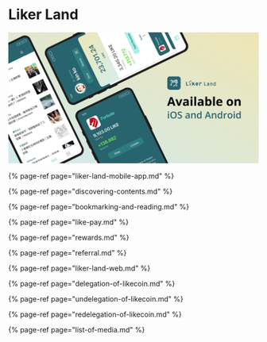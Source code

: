 # Liker Land

![](../../.gitbook/assets/likecoin_ad72_appstore_og_ios_android.png)

{% page-ref page="liker-land-mobile-app.md" %}

{% page-ref page="discovering-contents.md" %}

{% page-ref page="bookmarking-and-reading.md" %}

{% page-ref page="like-pay.md" %}

{% page-ref page="rewards.md" %}

{% page-ref page="referral.md" %}

{% page-ref page="liker-land-web.md" %}

{% page-ref page="delegation-of-likecoin.md" %}

{% page-ref page="undelegation-of-likecoin.md" %}

{% page-ref page="redelegation-of-likecoin.md" %}

{% page-ref page="list-of-media.md" %}

